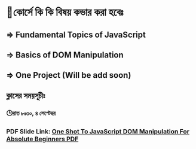 # 📝কোর্সে কি কি বিষয় কভার করা হবেঃ

## => Fundamental Topics of JavaScript

## => Basics of DOM Manipulation

## => One Project (Will be add soon)

## ক্লাসের সময়সূচীঃ

### 🕒রাত ৮ঃ৩০, ৪ সেপ্টেম্বর

### PDF Slide Link: [One Shot To JavaScript DOM Manipulation For Absolute Beginners PDF](https://github.com/prince-noman/one-shot-to-js-dom-manipulation/blob/main/One%20Shot%20To%20JavaScript%20DOM%20Manipulation%20For%20Absolute%20Beginners.pdf)

